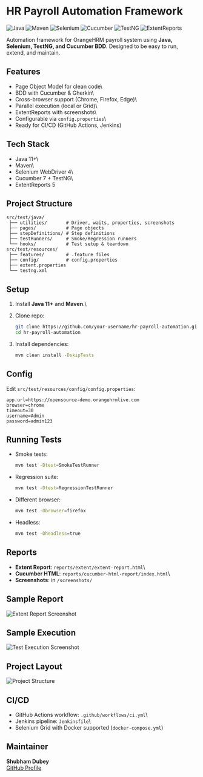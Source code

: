 # HR Payroll Automation Framework

![Java](https://img.shields.io/badge/Java-11+-blue.svg)
![Maven](https://img.shields.io/badge/Maven-3.6+-green.svg)
![Selenium](https://img.shields.io/badge/Selenium-4-orange.svg)
![Cucumber](https://img.shields.io/badge/Cucumber-7-brightgreen.svg)
![TestNG](https://img.shields.io/badge/TestNG-7.8-lightgrey.svg)
![ExtentReports](https://img.shields.io/badge/Reports-ExtentReports-red.svg)

Automation framework for OrangeHRM payroll system using **Java,
Selenium, TestNG, and Cucumber BDD**. Designed to be easy to run,
extend, and maintain.

## Features

-   Page Object Model for clean code\
-   BDD with Cucumber & Gherkin\
-   Cross-browser support (Chrome, Firefox, Edge)\
-   Parallel execution (local or Grid)\
-   ExtentReports with screenshots\
-   Configurable via `config.properties`\
-   Ready for CI/CD (GitHub Actions, Jenkins)

## Tech Stack

-   Java 11+\
-   Maven\
-   Selenium WebDriver 4\
-   Cucumber 7 + TestNG\
-   ExtentReports 5

## Project Structure

    src/test/java/
     ├── utilities/       # Driver, waits, properties, screenshots
     ├── pages/           # Page objects
     ├── stepDefinitions/ # Step definitions
     ├── testRunners/     # Smoke/Regression runners
     └── hooks/           # Test setup & teardown
    src/test/resources/
     ├── features/        # .feature files
     ├── config/          # config.properties
     ├── extent.properties
     └── testng.xml

## Setup

1.  Install **Java 11+** and **Maven**.\

2.  Clone repo:

    ``` bash
    git clone https://github.com/your-username/hr-payroll-automation.git
    cd hr-payroll-automation
    ```

3.  Install dependencies:

    ``` bash
    mvn clean install -DskipTests
    ```

## Config

Edit `src/test/resources/config/config.properties`:

``` properties
app.url=https://opensource-demo.orangehrmlive.com
browser=chrome
timeout=30
username=Admin
password=admin123
```

## Running Tests

-   Smoke tests:

    ``` bash
    mvn test -Dtest=SmokeTestRunner
    ```

-   Regression suite:

    ``` bash
    mvn test -Dtest=RegressionTestRunner
    ```

-   Different browser:

    ``` bash
    mvn test -Dbrowser=firefox
    ```

-   Headless:

    ``` bash
    mvn test -Dheadless=true
    ```

## Reports

-   **Extent Report**: `reports/extent/extent-report.html`\
-   **Cucumber HTML**: `reports/cucumber-html-report/index.html`\
-   **Screenshots**: in `/screenshots/`

## Sample Report

![Extent Report
Screenshot](reports/screenshots/sample-extent-report.png)

## Sample Execution

![Test Execution Screenshot](reports/screenshots/sample-test-run.png)

## Project Layout

![Project Structure](reports/screenshots/project-structure.png)

## CI/CD

-   GitHub Actions workflow: `.github/workflows/ci.yml`\
-   Jenkins pipeline: `Jenkinsfile`\
-   Selenium Grid with Docker supported (`docker-compose.yml`)

## Maintainer

**Shubham Dubey**\
[GitHub Profile](https://github.com/ShubhamDubey-GT)
